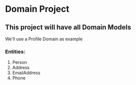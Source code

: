 ﻿# Domain Project

## This project will have all Domain Models

We'll use a Profile Domain as example

### Entities:

1. Person
2. Address
3. EmailAddress
4. Phone
